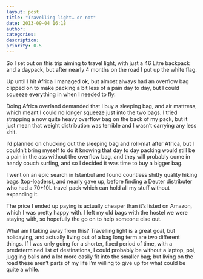 ```yaml
---
layout: post
title: "Travelling light… or not"
date: 2013-09-04 16:18
author: 
categories: 
description: 
priority: 0.5
---
```

So I set out on this trip aiming to travel light, with just a 46 Litre backpack and a daypack, but after nearly 4 months on the road I put up the white flag.

Up until I hit Africa I managed ok, but almost always had an overflow bag clipped on to make packing a bit less of a pain day to day, but I could squeeze everything in when I needed to fly.

Doing Africa overland demanded that I buy a sleeping bag, and air mattress, which meant I could no longer squeeze just into the two bags. I tried strapping a now quite heavy overflow bag on the back of my pack, but it just mean that weight distribution was terrible and I wasn’t carrying any less shit.

I’d planned on chucking out the sleeping bag and roll-mat after Africa, but I couldn’t bring myself to do it knowing that day to day packing would still be a pain in the ass without the overflow bag, and they will probably come in handy couch surfing, and so I decided it was time to buy a bigger bag.

I went on an epic search in Istanbul and found countless shitty quality hiking bags (top-loaders), and nearly gave up, before finding a Deuter distributer who had a 70+10L travel pack which can hold all my stuff without expanding it.

The price I ended up paying is actually cheaper than it’s listed on Amazon, which I was pretty happy with. I left my old bags with the hostel we were staying with, so hopefully the go on to help someone else out.

What am I taking away from this? Travelling light is a great goal, but holidaying, and actually living out of a bag long term are two different things. If I was only going for a shorter, fixed period of time, with a predetermined list of destinations, I could probably be without a laptop, poi, juggling balls and a lot more easily fit into the smaller bag; but living on the road these aren’t parts of my life I’m willing to give up for what could be quite a while.
